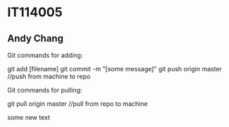 # IT114005
## Andy Chang

Git commands for adding:

git add [filename]
git commit -m "[some message]"
git push origin master //push from machine to repo

Git commands for pulling:

git pull origin master //pull from repo to machine

some new text
